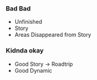 ### Bad Bad
- Unfinished
- Story
- Areas Disappeared from Story

### Kidnda okay
- Good Story -> Roadtrip
- Good Dynamic